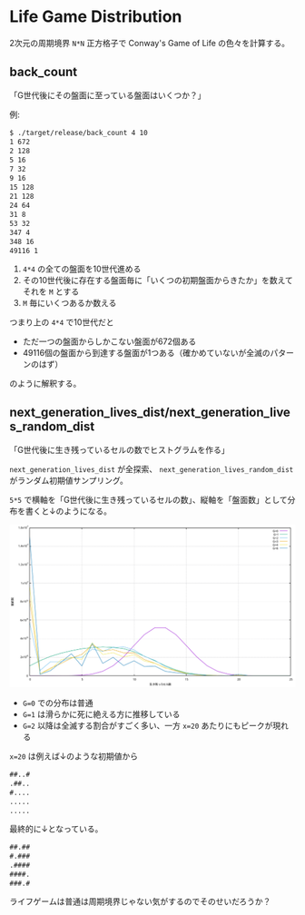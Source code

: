 # Life Game Distribution

2次元の周期境界 `N*N` 正方格子で Conway's Game of Life の色々を計算する。

## back_count

「G世代後にその盤面に至っている盤面はいくつか？」

例:

```
$ ./target/release/back_count 4 10
1 672
2 128
5 16
7 32
9 16
15 128
21 128
24 64
31 8
53 32
347 4
348 16
49116 1
```

1. `4*4` の全ての盤面を10世代進める
2. その10世代後に存在する盤面毎に「いくつの初期盤面からきたか」を数えてそれを `M` とする
3. `M` 毎にいくつあるか数える

つまり上の `4*4` で10世代だと

* ただ一つの盤面からしかこない盤面が672個ある
* 49116個の盤面から到達する盤面が1つある（確かめていないが全滅のパターンのはず）

のように解釈する。

## next_generation_lives_dist/next_generation_lives_random_dist

「G世代後に生き残っているセルの数でヒストグラムを作る」

`next_generation_lives_dist` が全探索、 `next_generation_lives_random_dist` がランダム初期値サンプリング。

`5*5` で横軸を「G世代後に生き残っているセルの数」、縦軸を「盤面数」として分布を書くと↓のようになる。

![](./image/next_generation_lives_dist_5.svg)

* `G=0` での分布は普通
* `G=1` は滑らかに死に絶える方に推移している
* `G=2` 以降は全滅する割合がすごく多い、一方 `x=20` あたりにもピークが現れる

`x=20` は例えば↓のような初期値から

```
##..#
.##..
#....
.....
.....
```

最終的に↓となっている。

```
##.##
#.###
.####
####.
###.#
```

ライフゲームは普通は周期境界じゃない気がするのでそのせいだろうか？
